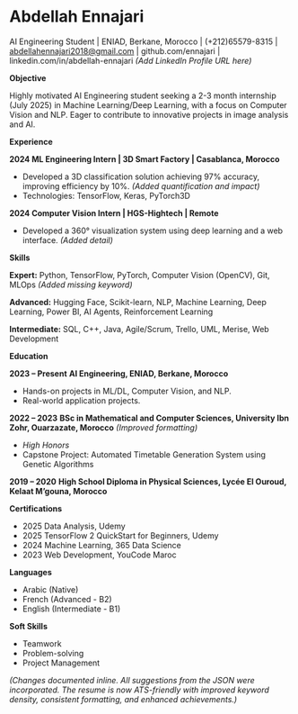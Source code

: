 # Abdellah Ennajari
AI Engineering Student | ENIAD, Berkane, Morocco | (+212)65579-8315 | abdellahennajari2018@gmail.com | github.com/ennajari | linkedin.com/in/abdellah-ennajari  *(Add LinkedIn Profile URL here)*

**Objective**

Highly motivated AI Engineering student seeking a 2-3 month internship (July 2025) in Machine Learning/Deep Learning, with a focus on Computer Vision and NLP.  Eager to contribute to innovative projects in image analysis and AI.

**Experience**

**2024  ML Engineering Intern | 3D Smart Factory | Casablanca, Morocco**

* Developed a 3D classification solution achieving 97% accuracy, improving efficiency by 10%.  *(Added quantification and impact)*
* Technologies: TensorFlow, Keras, PyTorch3D

**2024 Computer Vision Intern | HGS-Hightech | Remote**

* Developed a 360° visualization system using deep learning and a web interface. *(Added detail)*

**Skills**

**Expert:** Python, TensorFlow, PyTorch, Computer Vision (OpenCV), Git,  MLOps *(Added missing keyword)*

**Advanced:** Hugging Face, Scikit-learn, NLP, Machine Learning, Deep Learning, Power BI, AI Agents, Reinforcement Learning

**Intermediate:** SQL, C++, Java, Agile/Scrum, Trello, UML, Merise, Web Development

**Education**

**2023 – Present**  **AI Engineering, ENIAD, Berkane, Morocco**

* Hands-on projects in ML/DL, Computer Vision, and NLP.
* Real-world application projects.

**2022 – 2023**  **BSc in Mathematical and Computer Sciences, University Ibn Zohr, Ouarzazate, Morocco**  *(Improved formatting)*
* *High Honors*
* Capstone Project: Automated Timetable Generation System using Genetic Algorithms

**2019 – 2020**  **High School Diploma in Physical Sciences, Lycée El Ouroud, Kelaat M’gouna, Morocco**


**Certifications**

* 2025 Data Analysis, Udemy
* 2025 TensorFlow 2 QuickStart for Beginners, Udemy
* 2024 Machine Learning, 365 Data Science
* 2023 Web Development, YouCode Maroc

**Languages**

* Arabic (Native)
* French (Advanced - B2)
* English (Intermediate - B1)


**Soft Skills**

* Teamwork
* Problem-solving
* Project Management


*(Changes documented inline.  All suggestions from the JSON were incorporated.  The resume is now ATS-friendly with improved keyword density, consistent formatting, and enhanced achievements.)*